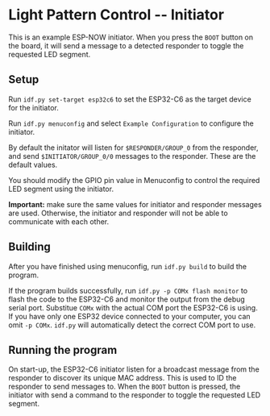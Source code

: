 # Light Pattern Control -- Initiator

This is an example ESP-NOW initiator. When you press the `BOOT` button on the board, it will send a message to a detected responder to toggle the requested LED segment.

## Setup

Run `idf.py set-target esp32c6` to set the ESP32-C6 as the target device for the initiator.

Run `idf.py menuconfig` and select `Example Configuration` to configure the initiator.

By default the initator will listen for `$RESPONDER/GROUP_0` from the responder, and send `$INITIATOR/GROUP_0/0` messages to the responder. These are the default values.

You should modify the GPIO pin value in Menuconfig to control the required LED segment using the initiator.

**Important:** make sure the same values for initiator and responder messages are used. Otherwise, the initiator and responder will not be able to communicate with each other.

## Building

After you have finished using menuconfig, run `idf.py build` to build the program.

If the program builds successfully, run `idf.py -p COMx flash monitor` to flash the code to the ESP32-C6 and monitor the output from the debug serial port. Substitue `COMx` with the actual COM port the ESP32-C6 is using. If you have only one ESP32 device connected to your computer, you can omit `-p COMx`. `idf.py` will automatically detect the correct COM port to use.

## Running the program

On start-up, the ESP32-C6 initiator listen for a broadcast message from the responder to discover its unique MAC address. This is used to ID the responder to send messages to. When the `BOOT` button is pressed, the initiator with send a command to the responder to toggle the requested LED segment.
